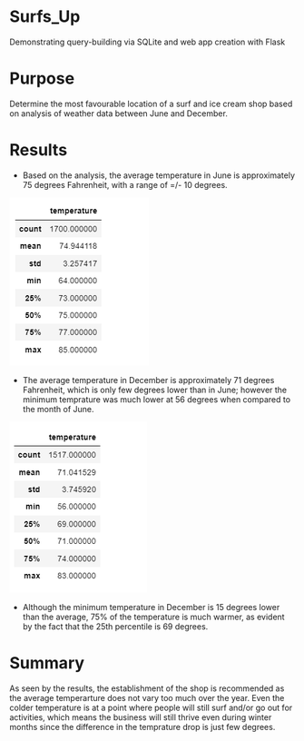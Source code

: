 # Surfs_Up
Demonstrating query-building via SQLite and web app creation with Flask

# Purpose
Determine the most favourable location of a surf and ice cream shop based on analysis of weather data between June and December.

# Results
* Based on the analysis, the average temperature in June is approximately 75 degrees Fahrenheit, with a range of =/- 10 degrees.


![alt text](https://github.com/anamahmed15/Surfs_Up/blob/main/Deliverable%201_June%20weather%20data.PNG)

* The average temperature in December is approximately 71 degrees Fahrenheit, which is only few degrees lower than in June; however the minimum temprature was much lower at 56 degrees when compared to the month of June.


![alt text](https://github.com/anamahmed15/Surfs_Up/blob/main/Deliverable%202_December%20weather%20data.PNG)

* Although the minimum temperature in December is 15 degrees lower than the average, 75% of the temperature is much warmer, as evident by the fact that the 25th percentile is 69 degrees.

# Summary
As seen by the results, the establishment of the shop is recommended as the average temperarture does not vary too much over the year. Even the colder temperature is at a point where people will still surf and/or go out for activities, which means the business will still thrive even during winter months since the difference in the temprature drop is just few degrees.
